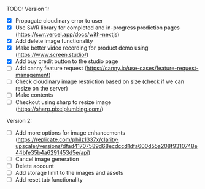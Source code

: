 TODO: 
Version 1:
- [x] Propagate cloudinary error to user
- [x] Use SWR library for completed and in-progress prediction pages (https://swr.vercel.app/docs/with-nextjs)
- [x] Add delete image functionality
- [x] Make better video recording for product demo using (https://www.screen.studio/)
- [x] Add buy credit button to the studio page
- [ ] Add canny feature request (https://canny.io/use-cases/feature-request-management)
- [ ] Check cloudinary image restriction based on size (check if we can resize on the server)
- [ ] Make contents 
- [ ] Checkout using sharp to resize image (https://sharp.pixelplumbing.com/)

Version 2:
- [ ] Add more options for image enhancements (https://replicate.com/philz1337x/clarity-upscaler/versions/dfad41707589d68ecdccd1dfa600d55a208f9310748e44bfe35b4a6291453d5e/api)
- [ ] Cancel image generation
- [ ] Delete account
- [ ] Add storage limit to the images and assets 
- [ ] Add reset tab functionality
